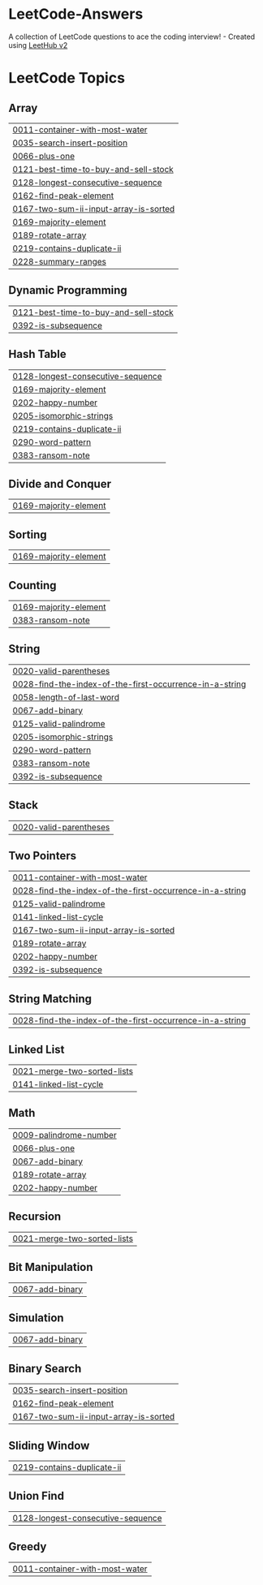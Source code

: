 # LeetCode-Answers
A collection of LeetCode questions to ace the coding interview! - Created using [LeetHub v2](https://github.com/arunbhardwaj/LeetHub-2.0)

<!---LeetCode Topics Start-->
# LeetCode Topics
## Array
|  |
| ------- |
| [0011-container-with-most-water](https://github.com/MohamedBarghush/LeetCode-Answers/tree/master/0011-container-with-most-water) |
| [0035-search-insert-position](https://github.com/MohamedBarghush/LeetCode-Answers/tree/master/0035-search-insert-position) |
| [0066-plus-one](https://github.com/MohamedBarghush/LeetCode-Answers/tree/master/0066-plus-one) |
| [0121-best-time-to-buy-and-sell-stock](https://github.com/MohamedBarghush/LeetCode-Answers/tree/master/0121-best-time-to-buy-and-sell-stock) |
| [0128-longest-consecutive-sequence](https://github.com/MohamedBarghush/LeetCode-Answers/tree/master/0128-longest-consecutive-sequence) |
| [0162-find-peak-element](https://github.com/MohamedBarghush/LeetCode-Answers/tree/master/0162-find-peak-element) |
| [0167-two-sum-ii-input-array-is-sorted](https://github.com/MohamedBarghush/LeetCode-Answers/tree/master/0167-two-sum-ii-input-array-is-sorted) |
| [0169-majority-element](https://github.com/MohamedBarghush/LeetCode-Answers/tree/master/0169-majority-element) |
| [0189-rotate-array](https://github.com/MohamedBarghush/LeetCode-Answers/tree/master/0189-rotate-array) |
| [0219-contains-duplicate-ii](https://github.com/MohamedBarghush/LeetCode-Answers/tree/master/0219-contains-duplicate-ii) |
| [0228-summary-ranges](https://github.com/MohamedBarghush/LeetCode-Answers/tree/master/0228-summary-ranges) |
## Dynamic Programming
|  |
| ------- |
| [0121-best-time-to-buy-and-sell-stock](https://github.com/MohamedBarghush/LeetCode-Answers/tree/master/0121-best-time-to-buy-and-sell-stock) |
| [0392-is-subsequence](https://github.com/MohamedBarghush/LeetCode-Answers/tree/master/0392-is-subsequence) |
## Hash Table
|  |
| ------- |
| [0128-longest-consecutive-sequence](https://github.com/MohamedBarghush/LeetCode-Answers/tree/master/0128-longest-consecutive-sequence) |
| [0169-majority-element](https://github.com/MohamedBarghush/LeetCode-Answers/tree/master/0169-majority-element) |
| [0202-happy-number](https://github.com/MohamedBarghush/LeetCode-Answers/tree/master/0202-happy-number) |
| [0205-isomorphic-strings](https://github.com/MohamedBarghush/LeetCode-Answers/tree/master/0205-isomorphic-strings) |
| [0219-contains-duplicate-ii](https://github.com/MohamedBarghush/LeetCode-Answers/tree/master/0219-contains-duplicate-ii) |
| [0290-word-pattern](https://github.com/MohamedBarghush/LeetCode-Answers/tree/master/0290-word-pattern) |
| [0383-ransom-note](https://github.com/MohamedBarghush/LeetCode-Answers/tree/master/0383-ransom-note) |
## Divide and Conquer
|  |
| ------- |
| [0169-majority-element](https://github.com/MohamedBarghush/LeetCode-Answers/tree/master/0169-majority-element) |
## Sorting
|  |
| ------- |
| [0169-majority-element](https://github.com/MohamedBarghush/LeetCode-Answers/tree/master/0169-majority-element) |
## Counting
|  |
| ------- |
| [0169-majority-element](https://github.com/MohamedBarghush/LeetCode-Answers/tree/master/0169-majority-element) |
| [0383-ransom-note](https://github.com/MohamedBarghush/LeetCode-Answers/tree/master/0383-ransom-note) |
## String
|  |
| ------- |
| [0020-valid-parentheses](https://github.com/MohamedBarghush/LeetCode-Answers/tree/master/0020-valid-parentheses) |
| [0028-find-the-index-of-the-first-occurrence-in-a-string](https://github.com/MohamedBarghush/LeetCode-Answers/tree/master/0028-find-the-index-of-the-first-occurrence-in-a-string) |
| [0058-length-of-last-word](https://github.com/MohamedBarghush/LeetCode-Answers/tree/master/0058-length-of-last-word) |
| [0067-add-binary](https://github.com/MohamedBarghush/LeetCode-Answers/tree/master/0067-add-binary) |
| [0125-valid-palindrome](https://github.com/MohamedBarghush/LeetCode-Answers/tree/master/0125-valid-palindrome) |
| [0205-isomorphic-strings](https://github.com/MohamedBarghush/LeetCode-Answers/tree/master/0205-isomorphic-strings) |
| [0290-word-pattern](https://github.com/MohamedBarghush/LeetCode-Answers/tree/master/0290-word-pattern) |
| [0383-ransom-note](https://github.com/MohamedBarghush/LeetCode-Answers/tree/master/0383-ransom-note) |
| [0392-is-subsequence](https://github.com/MohamedBarghush/LeetCode-Answers/tree/master/0392-is-subsequence) |
## Stack
|  |
| ------- |
| [0020-valid-parentheses](https://github.com/MohamedBarghush/LeetCode-Answers/tree/master/0020-valid-parentheses) |
## Two Pointers
|  |
| ------- |
| [0011-container-with-most-water](https://github.com/MohamedBarghush/LeetCode-Answers/tree/master/0011-container-with-most-water) |
| [0028-find-the-index-of-the-first-occurrence-in-a-string](https://github.com/MohamedBarghush/LeetCode-Answers/tree/master/0028-find-the-index-of-the-first-occurrence-in-a-string) |
| [0125-valid-palindrome](https://github.com/MohamedBarghush/LeetCode-Answers/tree/master/0125-valid-palindrome) |
| [0141-linked-list-cycle](https://github.com/MohamedBarghush/LeetCode-Answers/tree/master/0141-linked-list-cycle) |
| [0167-two-sum-ii-input-array-is-sorted](https://github.com/MohamedBarghush/LeetCode-Answers/tree/master/0167-two-sum-ii-input-array-is-sorted) |
| [0189-rotate-array](https://github.com/MohamedBarghush/LeetCode-Answers/tree/master/0189-rotate-array) |
| [0202-happy-number](https://github.com/MohamedBarghush/LeetCode-Answers/tree/master/0202-happy-number) |
| [0392-is-subsequence](https://github.com/MohamedBarghush/LeetCode-Answers/tree/master/0392-is-subsequence) |
## String Matching
|  |
| ------- |
| [0028-find-the-index-of-the-first-occurrence-in-a-string](https://github.com/MohamedBarghush/LeetCode-Answers/tree/master/0028-find-the-index-of-the-first-occurrence-in-a-string) |
## Linked List
|  |
| ------- |
| [0021-merge-two-sorted-lists](https://github.com/MohamedBarghush/LeetCode-Answers/tree/master/0021-merge-two-sorted-lists) |
| [0141-linked-list-cycle](https://github.com/MohamedBarghush/LeetCode-Answers/tree/master/0141-linked-list-cycle) |
## Math
|  |
| ------- |
| [0009-palindrome-number](https://github.com/MohamedBarghush/LeetCode-Answers/tree/master/0009-palindrome-number) |
| [0066-plus-one](https://github.com/MohamedBarghush/LeetCode-Answers/tree/master/0066-plus-one) |
| [0067-add-binary](https://github.com/MohamedBarghush/LeetCode-Answers/tree/master/0067-add-binary) |
| [0189-rotate-array](https://github.com/MohamedBarghush/LeetCode-Answers/tree/master/0189-rotate-array) |
| [0202-happy-number](https://github.com/MohamedBarghush/LeetCode-Answers/tree/master/0202-happy-number) |
## Recursion
|  |
| ------- |
| [0021-merge-two-sorted-lists](https://github.com/MohamedBarghush/LeetCode-Answers/tree/master/0021-merge-two-sorted-lists) |
## Bit Manipulation
|  |
| ------- |
| [0067-add-binary](https://github.com/MohamedBarghush/LeetCode-Answers/tree/master/0067-add-binary) |
## Simulation
|  |
| ------- |
| [0067-add-binary](https://github.com/MohamedBarghush/LeetCode-Answers/tree/master/0067-add-binary) |
## Binary Search
|  |
| ------- |
| [0035-search-insert-position](https://github.com/MohamedBarghush/LeetCode-Answers/tree/master/0035-search-insert-position) |
| [0162-find-peak-element](https://github.com/MohamedBarghush/LeetCode-Answers/tree/master/0162-find-peak-element) |
| [0167-two-sum-ii-input-array-is-sorted](https://github.com/MohamedBarghush/LeetCode-Answers/tree/master/0167-two-sum-ii-input-array-is-sorted) |
## Sliding Window
|  |
| ------- |
| [0219-contains-duplicate-ii](https://github.com/MohamedBarghush/LeetCode-Answers/tree/master/0219-contains-duplicate-ii) |
## Union Find
|  |
| ------- |
| [0128-longest-consecutive-sequence](https://github.com/MohamedBarghush/LeetCode-Answers/tree/master/0128-longest-consecutive-sequence) |
## Greedy
|  |
| ------- |
| [0011-container-with-most-water](https://github.com/MohamedBarghush/LeetCode-Answers/tree/master/0011-container-with-most-water) |
<!---LeetCode Topics End-->

